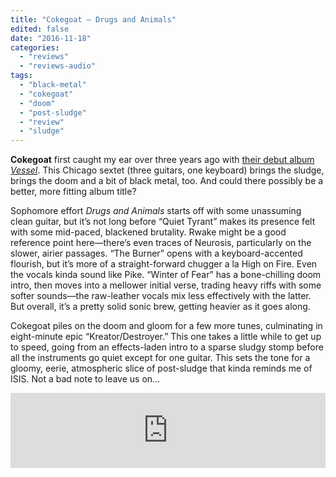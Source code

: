 ```yaml
---
title: "Cokegoat – Drugs and Animals"
edited: false
date: "2016-11-18"
categories:
  - "reviews"
  - "reviews-audio"
tags:
  - "black-metal"
  - "cokegoat"
  - "doom"
  - "post-sludge"
  - "review"
  - "sludge"
---
```


**Cokegoat** first caught my ear over three years ago with [their debut album _Vessel_](https://hellbound.ca/2014/02/cokegoat-vessel/). This Chicago sextet (three guitars, one keyboard) brings the sludge, brings the doom and a bit of black metal, too. And could there possibly be a better, more fitting album title?

Sophomore effort _Drugs and Animals_ starts off with some unassuming clean guitar, but it’s not long before “Quiet Tyrant” makes its presence felt with some mid-paced, blackened brutality. Rwake might be a good reference point here—there’s even traces of Neurosis, particularly on the slower, airier passages. “The Burner” opens with a keyboard-accented flourish, but it’s more of a straight-forward chugger a la High on Fire. Even the vocals kinda sound like Pike. “Winter of Fear” has a bone-chilling doom intro, then moves into a mellower initial verse, trading heavy riffs with some softer sounds—the raw-leather vocals mix less effectively with the latter. But overall, it’s a pretty solid sonic brew, getting heavier as it goes along.

Cokegoat piles on the doom and gloom for a few more tunes, culminating in eight-minute epic “Kreator/Destroyer.” This one takes a little while to get up to speed, going from an effects-laden intro to a sparse sludgy stomp before all the instruments go quiet except for one guitar. This sets the tone for a gloomy, eerie, atmospheric slice of post-sludge that kinda reminds me of ISIS. Not a bad note to leave us on…

<iframe style="border: 0; width: 100%; height: 120px;" src="https://bandcamp.com/EmbeddedPlayer/album=2390633874/size=large/bgcol=ffffff/linkcol=0687f5/tracklist=false/artwork=small/transparent=true/" width="300" height="150" seamless=""><a href="http://cokegoat.bandcamp.com/album/drugs-and-animals">Drugs And Animals by cokegoat</a></iframe>
